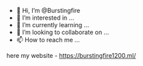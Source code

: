 - 👋 Hi, I’m @Burstingfire
- 👀 I’m interested in ...
- 🌱 I’m currently learning ...
- 💞️ I’m looking to collaborate on ...
- 📫 How to reach me ...

<!---
Burstingfire/Burstingfire is a ✨ special ✨ repository because its `README.md` (this file) appears on your GitHub profile.
You can click the Preview link to take a look at your changes.
--->
here my website - https://burstingfire1200.ml/
